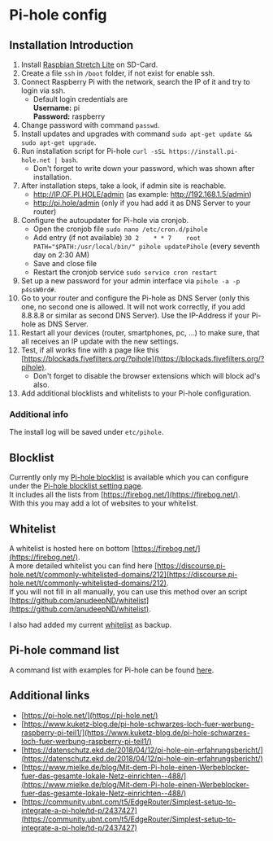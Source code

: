 # Pi-hole config

## Installation Introduction

1. Install [Raspbian Stretch Lite](https://www.raspberrypi.org/downloads/raspbian/) on SD-Card.  
2. Create a file `ssh` in `/boot` folder, if not exist for enable ssh.  
3. Connect Raspberry Pi with the network, search the IP of it and try to login via ssh.  
    - Default login credentials are  
      **Username:** pi  
      **Password:** raspberry  
4. Change password with command `passwd`.  
5. Install updates and upgrades with command `sudo apt-get update && sudo apt-get upgrade`.  
6. Run installation script for Pi-hole `curl -sSL https://install.pi-hole.net | bash`.  
    - Don't forget to write down your password, which was shown after installation.
7. After installation steps, take a look, if admin site is reachable.
    - http://IP.OF.PI.HOLE/admin (as example: http://192.168.1.5/admin)
    - http://pi.hole/admin (only if you had add it as DNS Server to your router)
8. Configure the autoupdater for Pi-hole via cronjob.  
    - Open the cronjob file `sudo nano /etc/cron.d/pihole` 
    - Add entry (if not available) `30 2    * * 7    root    PATH="$PATH:/usr/local/bin/" pihole updatePihole` (every seventh day on 2:30 AM)  
    - Save and close file
    - Restart the cronjob service `sudo service cron restart`  
9. Set up a new password for your admin interface via `pihole -a -p p4ssW0rd#`.
8. Go to your router and configure the Pi-hole as DNS Server (only this one, no second one is allowed. It will not work correctly, if you add 8.8.8.8 or similar as second DNS Server). Use the IP-Address if your Pi-hole as DNS Server.
9. Restart all your devices (router, smartphones, pc, ...) to make sure, that all receives an IP update with the new settings.
10. Test, if all works fine with a page like this [https://blockads.fivefilters.org/?pihole](https://blockads.fivefilters.org/?pihole).
    - Don't forget to disable the browser extensions which will block ad's also.
11. Add additional blocklists and whitelists to your Pi-hole configuration.

### Additional info

The install log will be saved under `etc/pihole`.

## Blocklist

Currently only my [Pi-hole blocklist](/blocklist.txt) is available which you can configure under the [Pi-hole blocklist setting page](http://pi.hole/admin/settings.php?tab=blocklists).  
It includes all the lists from [https://firebog.net/](https://firebog.net/).  
With this you may add a lot of websites to your whitelist.  

## Whitelist

A whitelist is hosted here on bottom [https://firebog.net/](https://firebog.net/).  
A more detailed whitelist you can find here [https://discourse.pi-hole.net/t/commonly-whitelisted-domains/212](https://discourse.pi-hole.net/t/commonly-whitelisted-domains/212).  
If you will not fill in all manually, you can use this method over an script [https://github.com/anudeepND/whitelist](https://github.com/anudeepND/whitelist).

I also had added my current [whitelist](/whitelist.txt) as backup.

## Pi-hole command list

A command list with examples for Pi-hole can be found [here](https://discourse.pi-hole.net/t/the-pihole-command-with-examples/738).

## Additional links

- [https://pi-hole.net/](https://pi-hole.net/)  
- [https://www.kuketz-blog.de/pi-hole-schwarzes-loch-fuer-werbung-raspberry-pi-teil1/](https://www.kuketz-blog.de/pi-hole-schwarzes-loch-fuer-werbung-raspberry-pi-teil1/)  
- [https://datenschutz.ekd.de/2018/04/12/pi-hole-ein-erfahrungsbericht/](https://datenschutz.ekd.de/2018/04/12/pi-hole-ein-erfahrungsbericht/)  
- [https://www.mielke.de/blog/Mit-dem-Pi-hole-einen-Werbeblocker-fuer-das-gesamte-lokale-Netz-einrichten--488/](https://www.mielke.de/blog/Mit-dem-Pi-hole-einen-Werbeblocker-fuer-das-gesamte-lokale-Netz-einrichten--488/)  
- [https://community.ubnt.com/t5/EdgeRouter/Simplest-setup-to-integrate-a-pi-hole/td-p/2437427](https://community.ubnt.com/t5/EdgeRouter/Simplest-setup-to-integrate-a-pi-hole/td-p/2437427)  
